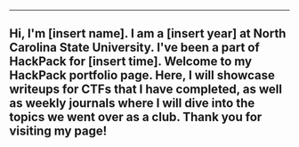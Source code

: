 ---------------------------------------------
Hi, I'm [insert name]. I am a [insert year] at North Carolina State University. I've been a part of HackPack for [insert time]. Welcome to my HackPack portfolio page. Here, I will showcase writeups for CTFs that I have completed, as well as weekly journals where I will dive into the topics we went over as a club. Thank you for visiting my page!
---------------------------------------------